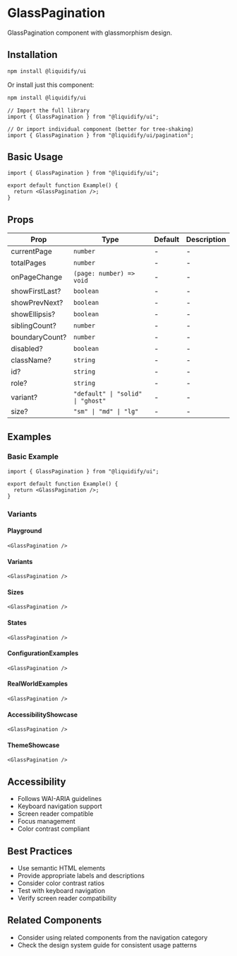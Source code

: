 # GlassPagination

GlassPagination component with glassmorphism design.

## Installation

```bash
npm install @liquidify/ui
```

Or install just this component:

```bash
npm install @liquidify/ui
```

```tsx
// Import the full library
import { GlassPagination } from "@liquidify/ui";

// Or import individual component (better for tree-shaking)
import { GlassPagination } from "@liquidify/ui/pagination";
```

## Basic Usage

```tsx
import { GlassPagination } from "@liquidify/ui";

export default function Example() {
  return <GlassPagination />;
}
```

## Props

| Prop           | Type                              | Default | Description |
| -------------- | --------------------------------- | ------- | ----------- |
| currentPage    | `number`                          | -       | -           |
| totalPages     | `number`                          | -       | -           |
| onPageChange   | `(page: number) => void`          | -       | -           |
| showFirstLast? | `boolean`                         | -       | -           |
| showPrevNext?  | `boolean`                         | -       | -           |
| showEllipsis?  | `boolean`                         | -       | -           |
| siblingCount?  | `number`                          | -       | -           |
| boundaryCount? | `number`                          | -       | -           |
| disabled?      | `boolean`                         | -       | -           |
| className?     | `string`                          | -       | -           |
| id?            | `string`                          | -       | -           |
| role?          | `string`                          | -       | -           |
| variant?       | `"default" \| "solid" \| "ghost"` | -       | -           |
| size?          | `"sm" \| "md" \| "lg"`            | -       | -           |

## Examples

### Basic Example

```tsx
import { GlassPagination } from "@liquidify/ui";

export default function Example() {
  return <GlassPagination />;
}
```

### Variants

#### Playground

```tsx
<GlassPagination />
```

#### Variants

```tsx
<GlassPagination />
```

#### Sizes

```tsx
<GlassPagination />
```

#### States

```tsx
<GlassPagination />
```

#### ConfigurationExamples

```tsx
<GlassPagination />
```

#### RealWorldExamples

```tsx
<GlassPagination />
```

#### AccessibilityShowcase

```tsx
<GlassPagination />
```

#### ThemeShowcase

```tsx
<GlassPagination />
```

## Accessibility

- Follows WAI-ARIA guidelines
- Keyboard navigation support
- Screen reader compatible
- Focus management
- Color contrast compliant

## Best Practices

- Use semantic HTML elements
- Provide appropriate labels and descriptions
- Consider color contrast ratios
- Test with keyboard navigation
- Verify screen reader compatibility

## Related Components

- Consider using related components from the navigation category
- Check the design system guide for consistent usage patterns

